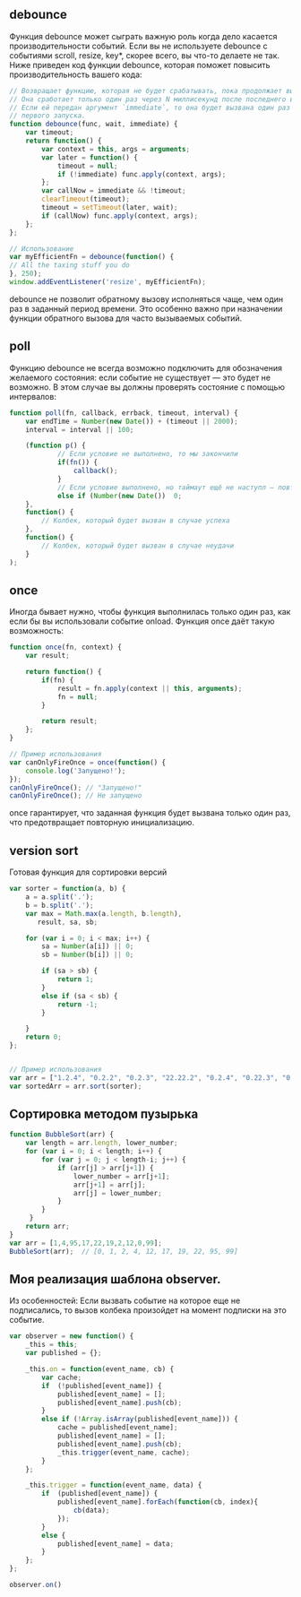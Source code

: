 ## debounce
Функция debounce может сыграть важную роль когда дело касается производительности событий. Если вы не используете debounce с событиями scroll, resize, key*, скорее всего, вы что-то делаете не так. Ниже приведен код функции debounce, которая поможет повысить производительность вашего кода:
```javascript
// Возвращает функцию, которая не будет срабатывать, пока продолжает вызываться.
// Она сработает только один раз через N миллисекунд после последнего вызова.
// Если ей передан аргумент `immediate`, то она будет вызвана один раз сразу после
// первого запуска.
function debounce(func, wait, immediate) {
    var timeout;
    return function() {
        var context = this, args = arguments;
        var later = function() {
            timeout = null;
            if (!immediate) func.apply(context, args);
        };
        var callNow = immediate && !timeout;
        clearTimeout(timeout);
        timeout = setTimeout(later, wait);
        if (callNow) func.apply(context, args);
    };
};
```

```javascript
// Использование
var myEfficientFn = debounce(function() {
// All the taxing stuff you do
}, 250);
window.addEventListener('resize', myEfficientFn);
```
debounce не позволит обратному вызову исполняться чаще, чем один раз в заданный период времени. Это особенно важно при назначении функции обратного вызова для часто вызываемых событий.


## poll
Функцию debounce не всегда возможно подключить для обозначения желаемого состояния: если событие не существует — это будет не возможно. В этом случае вы должны проверять состояние с помощью интервалов:
```javascript
function poll(fn, callback, errback, timeout, interval) {
    var endTime = Number(new Date()) + (timeout || 2000);
    interval = interval || 100;

    (function p() {
            // Если условие не выполнено, то мы закончили
            if(fn()) {
                callback();
            }
            // Если условие выполнено, но таймаут ещё не наступл — повторяем
            else if (Number(new Date())  0;
    },
    function() {
        // Колбек, который будет вызван в случае успеха
    },
    function() {
        // Колбек, который будет вызван в случае неудачи
    }
);
```

## once
Иногда бывает нужно, чтобы функция выполнилась только один раз, как если бы вы использовали событие onload. Функция once даёт такую возможность:

```javascript
function once(fn, context) {
    var result;

    return function() {
        if(fn) {
            result = fn.apply(context || this, arguments);
            fn = null;
        }

        return result;
    };
}

// Пример использования
var canOnlyFireOnce = once(function() {
    console.log('Запущено!');
});
canOnlyFireOnce(); // "Запущено!"
canOnlyFireOnce(); // Не запущено
```
once гарантирует, что заданная функция будет вызвана только один раз, что предотвращает повторную инициализацию.

## version sort
Готовая функция для сортировки версий

```javascript
var sorter = function(a, b) {
    a = a.split('.');
    b = b.split('.');
    var max = Math.max(a.length, b.length),
       result, sa, sb;

    for (var i = 0; i < max; i++) {
        sa = Number(a[i]) || 0;
        sb = Number(b[i]) || 0;

        if (sa > sb) {
            return 1;
        }
        else if (sa < sb) {
            return -1;
        }

    }
    return 0;
};


// Пример использования
var arr = ["1.2.4", "0.2.2", "0.2.3", "22.22.2", "0.2.4", "0.22.3", "0.22.1", "0.0.1", "0.1.2.3.4.5.6.7", "0.0.3"];
var sortedArr = arr.sort(sorter);
```


## Сортировка методом пузырька

```javascript
function BubbleSort(arr) {                            
    var length = arr.length, lower_number;
    for (var i = 0; i < length; i++) {
        for (var j = 0; j < length-i; j++) {
            if (arr[j] > arr[j+1]) {
                lower_number = arr[j+1];
                arr[j+1] = arr[j];
                arr[j] = lower_number;
            }
        }
     }                     
    return arr;
}
var arr = [1,4,95,17,22,19,2,12,0,99];
BubbleSort(arr);  // [0, 1, 2, 4, 12, 17, 19, 22, 95, 99]
```

## Моя реализация шаблона observer.
Из особенностей: Если вызвать событие на которое еще не подписались, то
вызов колбека произойдет на момент подписки на это событие.  

```javascript
var observer = new function() {
	_this = this;
	var published = {};

	_this.on = function(event_name, cb) {
		var cache;
		if	(!published[event_name]) {
			published[event_name] = [];
			published[event_name].push(cb);
		}
		else if (!Array.isArray(published[event_name])) {
			cache = published[event_name];
			published[event_name] = [];
			published[event_name].push(cb);
			_this.trigger(event_name, cache);
		}
	};

	_this.trigger = function(event_name, data) {
		if	(published[event_name]) {
			published[event_name].forEach(function(cb, index){
				cb(data);
			});
		}
		else {
			published[event_name] = data;
		}
	};
};

observer.on()
```
